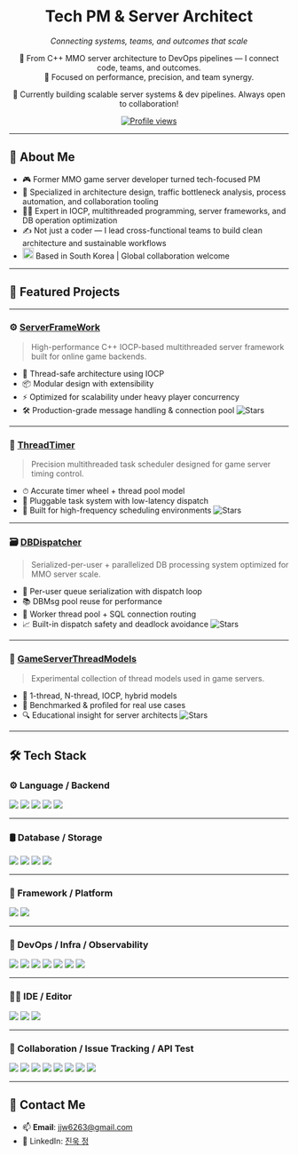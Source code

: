 <!-- GitHub Profile README for https://github.com/beckhamRealMadrid -->

<h1 align="center">Tech PM & Server Architect</h1>
<p align="center"><i>Connecting systems, teams, and outcomes that scale</i></p>

<p align="center">
🧠 From C++ MMO server architecture to DevOps pipelines — I connect code, teams, and outcomes.<br>
🚀 Focused on performance, precision, and team synergy.
</p>

<p align="center">
📌 Currently building scalable server systems & dev pipelines. Always open to collaboration!
</p>

<p align="center">
  <a href="https://github.com/beckhamRealMadrid">
    <img src="https://komarev.com/ghpvc/?username=beckhamRealMadrid&style=flat&color=blue" alt="Profile views" />
  </a>
</p>

---

## 🧩 About Me

- 🎮 Former MMO game server developer turned tech-focused PM  
- 🧠 Specialized in architecture design, traffic bottleneck analysis, process automation, and collaboration tooling  
- 👨‍💻 Expert in IOCP, multithreaded programming, server frameworks, and DB operation optimization  
- ✍️ Not just a coder — I lead cross-functional teams to build clean architecture and sustainable workflows
- <img src="https://flagcdn.com/w40/kr.png" width="20" alt="South Korea Flag"> Based in South Korea | Global collaboration welcome

---

## 🚀 Featured Projects

---

### ⚙️ [ServerFrameWork](https://github.com/beckhamRealMadrid/ServerFrameWork)
> High-performance C++ IOCP-based multithreaded server framework built for online game backends.

- 🧵 Thread-safe architecture using IOCP
- 📦 Modular design with extensibility
- ⚡ Optimized for scalability under heavy player concurrency
- 🛠 Production-grade message handling & connection pool
![Stars](https://img.shields.io/github/stars/beckhamRealMadrid/ServerFrameWork?style=social)

---

### 🧵 [ThreadTimer](https://github.com/beckhamRealMadrid/ThreadTimer)
> Precision multithreaded task scheduler designed for game server timing control.

- ⏱ Accurate timer wheel + thread pool model
- 🧩 Pluggable task system with low-latency dispatch
- 🚀 Built for high-frequency scheduling environments
![Stars](https://img.shields.io/github/stars/beckhamRealMadrid/ThreadTimer?style=social)

---

### 🗃️ [DBDispatcher](https://github.com/beckhamRealMadrid/DBDispatcher)
> Serialized-per-user + parallelized DB processing system optimized for MMO server scale.

- 🔄 Per-user queue serialization with dispatch loop
- 📚 DBMsg pool reuse for performance
- 🧵 Worker thread pool + SQL connection routing
- 📈 Built-in dispatch safety and deadlock avoidance
![Stars](https://img.shields.io/github/stars/beckhamRealMadrid/DBDispatcher?style=social)

---

### 🧪 [GameServerThreadModels](https://github.com/beckhamRealMadrid/GameServerThreadModels)
> Experimental collection of thread models used in game servers.

- 🧵 1-thread, N-thread, IOCP, hybrid models
- 🧪 Benchmarked & profiled for real use cases
- 🔍 Educational insight for server architects
![Stars](https://img.shields.io/github/stars/beckhamRealMadrid/GameServerThreadModels?style=social)

---

## 🛠️ Tech Stack

### ⚙️ Language / Backend
<p>
  <img src="https://img.shields.io/badge/C++-00599C?style=for-the-badge&logo=c%2B%2B&logoColor=white" />
  <img src="https://img.shields.io/badge/C%23-239120?style=for-the-badge&logo=c-sharp&logoColor=white" />
  <img src="https://img.shields.io/badge/PHP-777BB4?style=for-the-badge&logo=php&logoColor=white" />
  <img src="https://img.shields.io/badge/Boost-00599C?style=for-the-badge&logo=boost&logoColor=white" />
  <img src="https://img.shields.io/badge/MFC-0078D7?style=for-the-badge&logo=windows&logoColor=white" />
</p>

---

### 🛢️ Database / Storage
<p>
  <img src="https://img.shields.io/badge/MS%20SQL-CC2927?style=for-the-badge&logo=microsoft-sql-server&logoColor=white" />
  <img src="https://img.shields.io/badge/SSMS-CC2927?style=for-the-badge&logo=microsoft-sql-server&logoColor=white" />
  <img src="https://img.shields.io/badge/MySQL-4479A1?style=for-the-badge&logo=mysql&logoColor=white" />
  <img src="https://img.shields.io/badge/Redis-DC382D?style=for-the-badge&logo=redis&logoColor=white" />
</p>

---

### 🧱 Framework / Platform
<p>
  <img src="https://img.shields.io/badge/ASP.NET-512BD4?style=for-the-badge&logo=dotnet&logoColor=white" />
  <img src="https://img.shields.io/badge/Blazor-512BD4?style=for-the-badge&logo=blazor&logoColor=white" />
</p>

---

### 🚀 DevOps / Infra / Observability
<p>
  <img src="https://img.shields.io/badge/Docker-2496ED?style=for-the-badge&logo=docker&logoColor=white" />
  <img src="https://img.shields.io/badge/Nginx-009639?style=for-the-badge&logo=nginx&logoColor=white" />
  <img src="https://img.shields.io/badge/Jenkins-D24939?style=for-the-badge&logo=jenkins&logoColor=white" />
  <img src="https://img.shields.io/badge/New%20Relic-008C99?style=for-the-badge&logo=newrelic&logoColor=white" />
  <img src="https://img.shields.io/badge/Fluentd-0E83C8?style=for-the-badge&logo=fluentd&logoColor=white" />
  <img src="https://img.shields.io/badge/Elasticsearch-005571?style=for-the-badge&logo=elasticsearch&logoColor=white" />
  <img src="https://img.shields.io/badge/Kibana-E8478B?style=for-the-badge&logo=kibana&logoColor=white" />
</p>

---

### 🧑‍💻 IDE / Editor
<p>
  <img src="https://img.shields.io/badge/Visual%20Studio-5C2D91?style=for-the-badge&logo=visualstudio&logoColor=white" />
  <img src="https://img.shields.io/badge/VS%20Code-007ACC?style=for-the-badge&logo=visualstudiocode&logoColor=white" />
  <img src="https://img.shields.io/badge/Rider-000000?style=for-the-badge&logo=jetbrains&logoColor=white" />
</p>

---

### 🤝 Collaboration / Issue Tracking / API Test
<p>
  <img src="https://img.shields.io/badge/Git-F05032?style=for-the-badge&logo=git&logoColor=white" />
  <img src="https://img.shields.io/badge/SVN-809CC9?style=for-the-badge&logo=subversion&logoColor=white" />
  <img src="https://img.shields.io/badge/JIRA-0052CC?style=for-the-badge&logo=jira&logoColor=white" />
  <img src="https://img.shields.io/badge/Redmine-B32024?style=for-the-badge&logo=redmine&logoColor=white" />
  <img src="https://img.shields.io/badge/MantisBT-01A982?style=for-the-badge&logo=mantis&logoColor=white" />
  <img src="https://img.shields.io/badge/Confluence-172B4D?style=for-the-badge&logo=confluence&logoColor=white" />
  <img src="https://img.shields.io/badge/Notion-000000?style=for-the-badge&logo=notion&logoColor=white" />
  <img src="https://img.shields.io/badge/Postman-FF6C37?style=for-the-badge&logo=postman&logoColor=white" />
</p>

---

## 🤝 Contact Me

- 📫 **Email**: jjw6263@gmail.com
- 🔗 LinkedIn: [진욱 정](https://www.linkedin.com/in/진욱-정-74b063247)  
